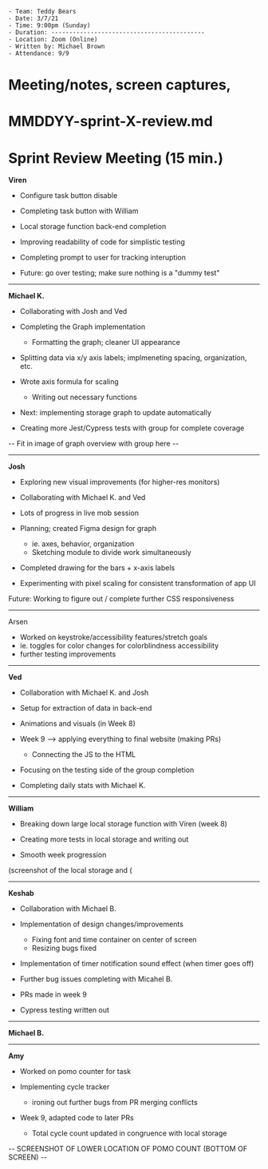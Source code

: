 ```
- Team: Teddy Bears
- Date: 3/7/21
- Time: 9:00pm (Sunday)
- Duration: -------------------------------------------
- Location: Zoom (Online)
- Written by: Michael Brown
- Attendance: 9/9
```

# Meeting/notes, screen captures,

# MMDDYY-sprint-X-review.md


# Sprint Review Meeting (15 min.)

**Viren**
- Configure task button disable
- Completing task button with William
- Local storage function back-end completion
- Improving readability of code for simplistic testing
- Completing prompt to user for tracking interuption

- Future: go over testing; make sure nothing is a "dummy test"

-------

**Michael K.**
- Collaborating with Josh and Ved
- Completing the Graph implementation
  - Formatting the graph; cleaner UI appearance
- Splitting data via x/y axis labels; implmeneting spacing, organization, etc.

- Wrote axis formula for scaling
  - Writing out necessary functions

- Next: implementing storage graph to update automatically
- Creating more Jest/Cypress tests with group for complete coverage

-- Fit in image of graph overview with group here --

-------

**Josh**
- Exploring new visual improvements (for higher-res monitors)
- Collaborating with Michael K. and Ved
- Lots of progress in live mob session

- Planning; created Figma design for graph
  - ie. axes, behavior, organization
  - Sketching module to divide work simultaneously

- Completed drawing for the bars + x-axis labels
- Experimenting with pixel scaling for consistent transformation of app UI

Future: Working to figure out / complete further CSS responsiveness

-------

Arsen
- Worked on keystroke/accessibility features/stretch goals
- ie. toggles for color changes for colorblindness accessibility
- further testing improvements


-------
**Ved**
- Collaboration with Michael K. and Josh
- Setup for extraction of data in back-end
- Animations and visuals (in Week 8)

- Week 9 --> applying everything to final website (making PRs)
  - Connecting the JS to the HTML

- Focusing on the testing side of the group completion
- Completing daily stats with Michael K.

-------

**William**
- Breaking down large local storage function with Viren (week 8)
- Creating more tests in local storage and writing out

- Smooth week progression 

(screenshot of the local storage and (

-------

**Keshab**

- Collaboration with Michael B.
- Implementation of design changes/improvements
  - Fixing font and time container on center of screen
  - Resizing bugs fixed

- Implementation of timer notification sound effect (when timer goes off)
- Further bug issues completing with Micahel B.

- PRs made in week 9
- Cypress testing written out

-------

**Michael B.**


-------

**Amy**
- Worked on pomo counter for task
- Implementing cycle tracker 
  - ironing out further bugs from PR merging conflicts

- Week 9, adapted code to later PRs
  - Total cycle count updated in congruence with local storage

-- SCREENSHOT OF LOWER LOCATION OF POMO COUNT (BOTTOM OF SCREEN) --
